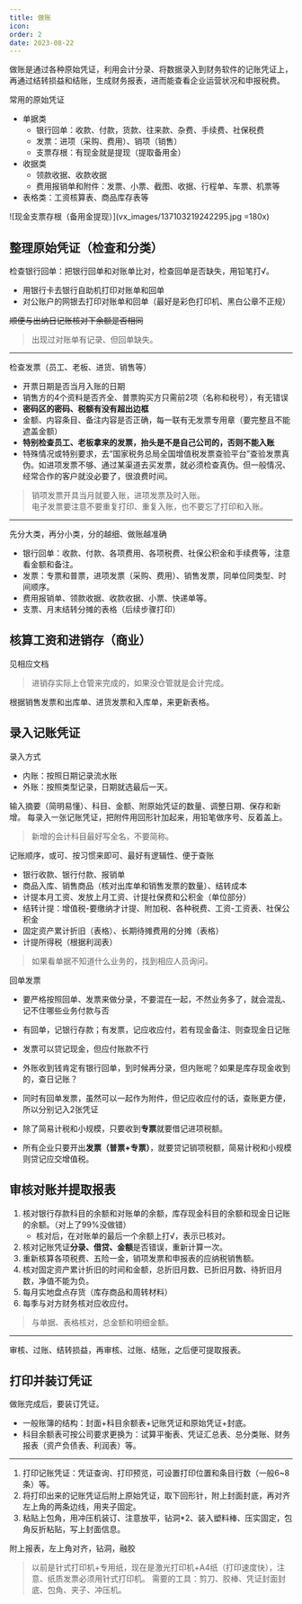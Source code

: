 ```yaml
---
title: 做账
icon: 
order: 2
date: 2023-08-22
---
```


做账是通过各种原始凭证，利用会计分录、将数据录入到财务软件的记账凭证上，再通过结转损益和结账，生成财务报表，进而能查看企业运营状况和申报税费。

常用的原始凭证

- 单据类
    - 银行回单：收款、付款，货款、往来款、杂费、手续费、社保税费
    - 发票：进项（采购、费用）、销项（销售）
    - 支票存根：有现金就是提现（提取备用金）
- 收据类
    - 领款收据、收款收据
    - 费用报销单和附件：发票、小票、截图、收据、行程单、车票、机票等
- 表格类：工资核算表、商品库存表等

![现金支票存根（备用金提现）](vx_images/137103219242295.jpg =180x)

## 整理原始凭证（检查和分类）

检查银行回单：把银行回单和对账单比对，检查回单是否缺失，用铅笔打√。

- 用银行卡去银行自助机打印对账单和回单
- 对公账户的网银去打印对账单和回单（最好是彩色打印机、黑白公章不正规）

~~顺便与出纳日记账核对下余额是否相同~~

> 出现过对账单有记录、但回单缺失。

---

检查发票（员工、老板、进货、销售等）

- 开票日期是否当月入账的日期
- 销售方的4个资料是否齐全、普票购买方只需前2项（名称和税号），有无错误
- **密码区的密码、税额有没有超出边框**
- 金额、内容条目、备注内容是否正确，每一联有无发票专用章（要完整且不能遮盖金额）
- **特别检查员工、老板拿来的发票，抬头是不是自己公司的，否则不能入账**
- 特殊情况或特别要求，去“国家税务总局全国增值税发票查验平台”查验发票真伪。如进项发票不够、通过某渠道去买发票，就必须检查真伪。但一般情况、经常合作的客户就没必要了，很浪费时间。

> 销项发票开具当月就要入账，进项发票及时入账。  
电子发票要注意不要重复打印、重复入账，也不要忘了打印和入账。

---

先分大类，再分小类，分的越细、做账越准确

- 银行回单：收款、付款、各项费用、各项税费、社保公积金和手续费等，注意看金额和备注。
- 发票：专票和普票，进项发票（采购、费用）、销售发票，同单位同类型、时间顺序。
- 费用报销单、领款收据、收款收据、小票、快递单等。
- 支票、月末结转分摊的表格（后续步骤打印）

## 核算工资和进销存（商业）

见相应文档

> 进销存实际上仓管来完成的，如果没仓管就是会计完成。

根据销售发票和出库单、进货发票和入库单，来更新表格。






## 录入记账凭证

录入方式

- 内账：按照日期记录流水账
- 外账：按照类型记录，日期就选最后一天。

输入摘要（简明易懂）、科目、金额、附原始凭证的数量、调整日期、保存和新增。
每录入一张记账凭证，把附件用回形针加起来，用铅笔做序号、反着盖上。

> 新增的会计科目最好写全名，不要简称。

记账顺序，或可、按习惯来即可、最好有逻辑性、便于查账

- 银行收款、银行付款、报销单
- 商品入库、销售商品（核对出库单和销售发票的数量）、结转成本
- 计提本月工资、发放上月工资、计提社保费和公积金（单位部分）
- 结转计提：增值税-要缴纳才计提、附加税、各种税费、工资-工资表、社保公积金
- 固定资产累计折旧（表格）、长期待摊费用的分摊（表格）
- 计提所得税（根据利润表）

> 如果看单据不知道什么业务的，找到相应人员询问。

回单发票
- 要严格按照回单、发票来做分录，不要混在一起，不然业务多了，就会混乱、记不住哪些业务付款与否
- 有回单，记银行存款；有发票，记应收应付，若有现金备注、则查现金日记账
- 发票可以贷记现金，但应付账款不行
- 外账收到钱肯定有银行回单，到时候再分录，但内账呢？如果是库存现金收到的，查日记账？
- 同时有回单发票，虽然可以一起作为附件，但记应收应付的话，查账更方便，所以分别记入2张凭证

- 除了简易计税和小规模，只要收到**专票**就要借记进项税额。
- 所有企业只要开出**发票（普票+专票）**，就要贷记销项税额，简易计税和小规模则贷记应交增值税。


## 审核对账并提取报表

1. 核对银行存款科目的余额和对账单的余额，库存现金科目的余额和现金日记账的余额。（对上了99%没做错）
   - 核对后，在对账单的最后一个余额上打√，表示已核对。
2. 核对记账凭证**分录、借贷、金额**是否错误，重新计算一次。
3. 重新核算各项税费、五险一金，销项发票和申报表的应纳税销售额。
4. 核对固定资产累计折旧的时间和金额，总折旧月数、已折旧月数、待折旧月数，净值不能为负。
5. 每月实地盘点存货（库存商品和周转材料）
6. 每季与对方财务核对应收应付。

> 与单据、表格核对，总金额和明细金额。

---

审核、过账、结转损益，再审核、过账、结账，之后便可提取报表。

## 打印并装订凭证

做账完成后，要装订凭证。

- 一般账簿的结构：封面+科目余额表+记账凭证和原始凭证+封底。
- 科目余额表可按公司要求更换为：试算平衡表、凭证汇总表、总分类账、财务报表（资产负债表、利润表）等。

---

1. 打印记账凭证：凭证查询、打印预览，可设置打印位置和条目行数（一般6~8条）等。
2. 将打印出来的记账凭证后附上原始凭证，取下回形针，附上封面封底，再对齐左上角的两条边线，用夹子固定。
3. 粘贴上包角，用冲压机装订、注意放平，钻洞\*2、装入塑料棒、压实固定，包角反折粘贴，写上封面信息。

附上报表，左上角对齐，钻洞，融胶

> 以前是针式打印机+专用纸，现在是激光打印机+A4纸（打印速度快），注意、纸质发票必须用针式打印机。
> 需要的工具：剪刀、胶棒、凭证封面封底、包角、夹子、冲压机。

